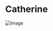 # Catherine
![Image](https://github.com/user-attachments/assets/a8c42627-a7df-42f3-b3f3-9c6b903c4122)
